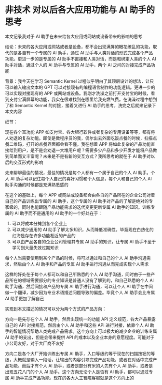 # 非技术 对以后各大应用功能与 AI 助手的思考

本文记录我对于 AI 助手在未来给各大应用或网站或设备带来的影响的思考

<!--more-->
<!-- 博客 -->
<!-- 发布 -->

结论：未来的各大应用或网站或者是设备，都不会出现满屏的眼花缭乱的功能，取代的是各自有一个专属的 AI 助手，通过 AI 助手与人类对话的形式完成各个产品功能。更进一步的是专属的 AI 助手不直接和人类对话，而是和绑定人类的个人 AI 助手对话，通过个人的 AI 助手与专属的 AI 助手，两个 AI 之间的对接完成产品功能

背景：我今天在学习 Semantic Kernel 过程似乎明白了其顶层设计的想法，让只可以输入输出文本的 GPT 可以对接现有的编程语言制作的功能逻辑。更进一步的可以实现对接现有的 APP 或网站或设备。我刚才洗澡之前打开支付宝的时候，看到支付宝满屏幕的功能，我实在很难找到在哪里给我充燃气费。在洗澡过程中想到了和 Semantic Kernel 的对接，接着又进行 AI 助手的思考，洗完之后就来记录下本文内容

细节：

现在各个富功能 APP 如支付宝、各大银行软件或者复杂的专用设备等等，都有将人劝退的复杂功能。即使是做程序员的我，偶尔出去外面吃饭点餐的时候，扫描点餐二维码，打开的点餐界面都会看不懂。我在想着 APP 将如此复杂的产品功能直接给到用户，是不是会劝退一大堆用户呢？需要多少产品和多少开发才能将产品做到简单而又丰富呢？未来是不是有新的交互方式？我所思考的就在于 AI 助手对以后的交互形式的影响

先来聊聊最佳的情况，最佳的情况是每个人都有一个属于自己的个人 AI 助手。个人 AI 助手可以记住每个人自己的喜好习惯和个人信息，每个人和自己的个人 AI 助手沟通的时候都是充满熟悉感的

在这个的基础上，每个 APP 或网站或设备都会由各自的产品所在的企业公司对着自己的产品训练出专属的 AI 助手，这个专属的 AI 助手对产品的了解是绝对的专家级的，同时也能跟随产品功能需求的迭代变更更新专属 AI 助手的知识。训练专属的 AI 助手而不是通用的 AI 助手的一个好处在于：

1. 可以将成本分摊到各个企业上
2. 可以减少通用的 AI 助手了解太多知识，从而降低准确性。毕竟现在白热化的红海是存在许多功能相近的产品的
3. 可以由产品各自的企业公司管理其专属 AI 助手的知识，让专属 AI 助手不至于学习到大量失效过期知识

每个人当需要使用到某个产品的时候，将可以通过和自己的个人 AI 助手沟通需求，然后由个人 AI 助手和产品的专属 AI 助手进行沟通从而完成实现个人需求

这样的好处在于每个人都可以和自己所熟悉的个人 AI 助手沟通，同时由于一些产品所在的领域需要部分的专业知识是普通人没有了解到的，和自己熟悉的个人 AI 助手沟通，然后间接和产品的专属 AI 助手进行沟通，可以让个人 AI 助手在中间做一个翻译，减少因为专业术语描述问题导致的偏差。毕竟个人 AI 助手会比专属 AI 助手更加了解自己

实现到本文描述的情况可以分为两个方式的产品方向：

方向一是先存在个人 AI 助手，然后出现统一的功能 API 定义规范，各大产品暴露自己的 API 对接规范，然后由个人 AI 助手和这些 API 进行对接，依靠个人 AI 助手的智能情况帮助人类完成产品需求。这个方向上可以极大的减少企业的训练专属 AI 助手的支出，但是会带来提供 API 的成本以及企业本身的意愿程度。可能对于小公司友好，对于大厂商不友好

方向二是各个大厂开始训练出专属 AI 助手，入口等级约等于现在的扫描按钮的等级，大概就是输入一段话，让输出的内容引导完成产品功能，或者在对话中完成产品功能。而后才有个人 AI 助手，或者是部分有米的人先有个人 AI 助手，或者是出现五花八门的个人 AI 助手。这个方向无论个人是否有 AI 助手，都可以通过专属 AI 助手完成产品功能。现在的各大人工智障客服就是这个方向上的